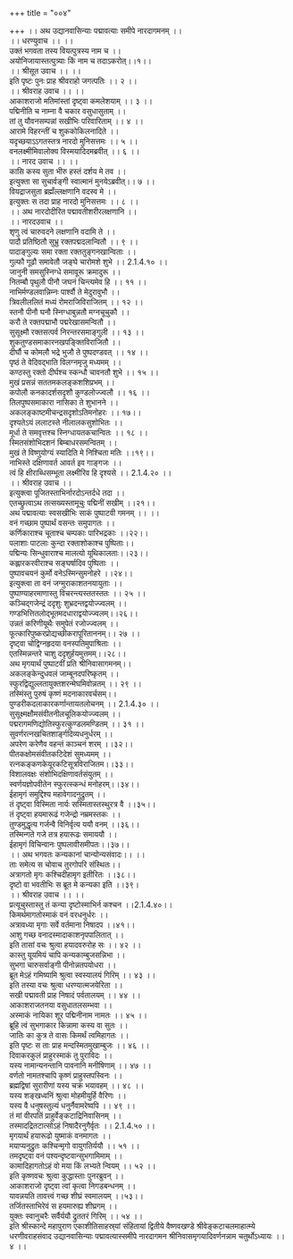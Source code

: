 +++
title = "००४"

+++
।। अथ उद्यानवासिन्याः पद्मावत्याः समीपे नारदागमनम् ।।  
।। धरण्युवाच ।। ।।  
उक्तं भगवता तस्य वियत्पुत्रस्य नाम च ।।  
अयोनिजायास्तत्पुत्र्याः किं नाम च तदाऽकरोत्।।१।।  
।। श्रीसूत उवाच ।। ।।  
इति पृष्टः पुनः प्राह श्रीवराहो जगत्पतिः ।। २ ।।  
।। श्रीवराह उवाच ।। ।।  
आकाशराजो मतिमांस्तां दृष्ट्वा कमलेशयाम् ।। ३ ।।  
पद्मिनीति च नाम्ना वै चकार वसुधासुताम् ।।  
तां तु यौवनसम्पन्नां सखीभिः परिवारिताम् ।। ४ ।।  
आरामे विहरन्तीं च शुककोकिलनादिते ।।  
यदृच्छयाऽऽगतस्तत्र नारदो मुनिसत्तमः ।। ५ ।।  
वनलक्ष्मीमिवालोक्य विस्मयादिदमब्रवीत् ।। ६ ।।  
।। नारद उवाच ।। ।।  
कासि कस्य सुता भीरु हस्तं दर्शय मे तव ।।  
इत्युक्ता सा सुचार्वङ्गी स्वात्मानं मुनयेऽब्रवीत्।। ७ ।।  
वियद्राजसुता ब्रह्मँल्लक्षणानि वदस्व मे ।।  
इत्युक्तः स तदा प्राह नारदो मुनिसत्तमः ।। ८ ।।  
।। अथ नारदोदीरित पद्मावतीशरीरलक्षणानि ।।  
।। नारदउवाच ।।  
शृणु त्वं चारुवदने लक्षणानि वदामि ते ।।  
पादौ प्रतिष्ठितौ सुभ्रु रक्तपद्मदलान्वितौ ।। ९ ।।  
पादाङ्गुल्यः समा रक्ता रक्ततुङ्गनखान्विताः ।।  
गुल्फौ गूढौ समावेतौ जङ्घे चारोमशे शुभे ।। 2.1.4.१० ।।  
जानुनी समसुस्निग्धे समावूरू क्रमादुरू ।।  
नितम्बौ पृथुलौ पीनौ जघनं चिन्त्यमेव हि ।। ११ ।।  
नाभिर्मण्डलवान्निम्नः पार्श्वौ ते मेदुरावुभौ ।।  
त्रिवलीललितं मध्यं रोमराजिविराजितम् ।। १२ ।।  
स्तनौ पीनौ घनौ स्निग्धाबुन्नतौ मग्नचूचुकौ ।।  
करौ ते रक्तपद्माभौ पद्मरेखासमन्वितौ ।।  
सुसूक्ष्मौ रक्तसत्पर्व निरन्तरसमाङ्गुली ।। १३ ।।  
शुकतुण्डसमाकारनखपङ्क्तिविराजितौ ।।  
दीर्घौ च कोमलौ भद्रे भुजौ ते पुष्पदण्डवत् ।। १४ ।।  
पृष्ठं ते वेदिवद्भाति विलग्नमृजु मध्यमम् ।।  
कण्ठस्तु रक्तो दीर्घश्च स्कन्धौ चावनतौ शुभे ।। १५ ।।  
मुखं प्रसन्नं सततमकलङ्कशशिप्रभम् ।।  
कपोलौ कनकादर्शसदृशौ कुण्डलोज्ज्वलौ ।। १६ ।।  
तिलपुष्पसमाकारा नासिका ते शुभानने ।।  
अकलङ्काष्टमीचन्द्रसदृशोऽतिमनोहरः ।। १७।।  
दृश्यतेऽयं ललाटस्ते नीलालकसुशोभितः ।।  
मूर्धा ते समवृत्तश्च स्निग्धायतकचान्वितः ।। १८ ।।  
स्मितसंशोभिदशनं बिम्बाधरसमन्वितम् ।।  
मुखं ते विष्णुयोग्यं स्यादिति मे निश्चिता मतिः ।।१९।।  
नाभिस्ते दक्षिणावर्त आवर्त इव गाङ्गजः ।।  
त्वं हि क्षीराब्धिसम्भूता लक्ष्मीरिव हि दृश्यसे ।। 2.1.4.२० ।।  
।। श्रीवराह उवाच ।।  
इत्युक्त्वा पूजितस्ताभिर्नारदोऽन्तर्दधे तदा ।।  
एतच्छ्रुत्वाऽथ तत्सख्यस्तामूचुः पद्मिनीं सखीम् ।।२१।।  
अथ पद्मावत्याः स्वसखीभिः साकं पुष्पाटवी गमनम् ।। ।।  
वनं गच्छाम पुष्पार्थं वसन्तः समुपागतः ।।  
कर्णिकाराश्च चूताश्च चम्पकाः पारिभद्रकाः ।।२२।।  
पलाशाः पाटलाः कुन्दा रक्ताशोकाश्च पुष्पिताः।।  
पद्मिन्यः सिन्धुवाराश्च मालत्यो यूथिकालताः।।२३।।  
कह्लारकरवीराश्च सङ्घर्षादिव पुष्पिताः ।।  
पुष्पावचयनं कुर्मो वनेऽस्मिन्सुमनोहरे ।।२४।।  
इत्युक्त्वा ता वनं जग्मुराकाशतनयायुताः ।।  
पुष्पाण्याहरमाणास्तु विचरन्त्यस्ततस्ततः ।। २५ ।।  
कञ्चिद्गजेन्द्रं ददृशुः शुभ्रदन्तद्वयोज्ज्वलम् ।।  
गण्डभित्तितलोद्भूतमदधाराद्वयोज्ज्वलम्।।२६।।  
उन्नतं करिणीयूथैः समुपेतं रजोज्ज्वलम् ।।  
फूत्कारिपुष्करप्रोद्यच्छीकरापूरिताननम्।। २७ ।।  
दृष्ट्वा चोद्विग्नहृदया वनस्पतिमुपाश्रिताः ।।  
एतस्मिन्नन्तरे चाशु ददृशुर्हयमुत्तमम्।।२८।।  
अथ मृगयार्थं पुष्पाटवीं प्रति श्रीनिवासागमनम्।।  
अकलङ्केन्दुधवलं जाम्बूनदपरिष्कृतम् ।।  
स्फुरद्विद्युल्लतायुक्तशरन्मेघमिवोन्नतम् ।। २९ ।।  
तस्मिंस्तु पुरुषं कृष्णं मदनाकारवर्चसम्।।  
पुण्डरीकदलाकारकर्णान्तायतलोचनम् ।। 2.1.4.३० ।।  
सुसूक्ष्मक्षौमसंवीतनीलचूलिकयोज्ज्वलम् ।।  
पद्मरागमणिद्योतिस्फुरत्कुण्डलमण्डितम् ।। ३१ ।।  
सुवर्णरत्नखचितशार्ङ्गदिव्यधनुर्धरम् ।।  
अपरेण करेणैव वहन्तं काञ्चनं शरम् ।।३२।।  
पीतकक्षोमसंवीतकटिदेशं सुमध्यमम् ।।  
रत्नकङ्कणकेयूरकटिसूत्रविराजितम।।३३।।  
विशालवक्षः संशोभिदक्षिणावर्तसंयुतम् ।।  
स्वर्णयज्ञोपवीतेन स्फुरत्स्कन्धं मनोहरम्।।३४।।  
ईहामृगं समुद्दिश्य महावेगादनुद्रुतम् ।।  
तं दृष्ट्वा विस्मिता नार्यः सस्मितास्तस्थुरत्र वै ।।३५।।  
तं दृष्ट्वा हयमारूढं गजेन्द्रो नम्रमस्तकः ।।  
तुण्डमुद्धृत्य गर्जन्वै विनिर्वृत्य ययौ वनम् ।।३६।।  
तस्मिन्गते गजे तत्र हयारूढः समाययौ ।।  
ईहामृगं विचिन्वानः पुष्पलावीसमीपतः।।३७।।  
।। अथ भगवतः कन्यकानां चान्योन्यसंवादः।। ।।  
ताः समेत्य स चोवाच तुरगोपरि संस्थितः।।  
अत्रागतो मृगः कश्चिदीहामृग इतीरितः ।।३८।।  
दृष्टो वा भवतीभिः स ब्रूत मे कन्यका इति ।।३९।  
।। श्रीवराह उवाच ।। ।।  
प्रत्यूचुस्तास्तु तं कन्या दृष्टोस्माभिर्न कश्चन ।।2.1.4.४०।।  
किमर्थमागतोस्माकं वनं वरधनुर्धरः ।।  
अत्रावध्या मृगाः सर्वे वर्तमाना निषादप ।।४१।।  
आशु गच्छ वनादस्मादाकाशनृपपालितात् ।।  
इति तासां वचः श्रुत्वा हयादवरुरोह सः ।। ४२ ।।  
कास्तु यूयमियं चापि कन्यकाम्बुजसन्निभा ।।  
सुभगा चारुसर्वाङ्गी पीनोन्नतपयोधरा ।।  
ब्रूत मेऽहं गमिष्यामि श्रुत्वा स्वस्यालयं गिरिम् ।। ४३ ।।  
इति तस्या वचः श्रुत्वा धरण्यात्मजयेरिता ।।  
सखी पद्मावती प्राह निषादं पर्वतालयम् ।। ४४ ।।  
आकाशराजतनया वसुधातलसम्भवा ।।  
अस्माकं नायिका शूर पद्मिनीनाम नामतः ।। ४५ ।।  
ब्रूहि त्वं सुभगाकार किन्नामा कस्य वा सुतः ।।  
जातिः का कुत्र ते वासः किमर्थं त्वमिहागतः ।।  
इति पृष्टः स ताः प्राह मन्दस्मितमुखाम्बुजः ।। ४६ ।।  
दिवाकरकुलं प्राहुरस्माकं तु पुराविदः ।।  
यस्य नामान्यनन्तानि पावनानि मनीषिणाम् ।। ४७ ।।  
वर्णतो नामतश्चापि कृष्णं प्राहुस्तपस्विनः ।।  
ब्रह्मद्विषां सुरारीणां यस्य चक्रं भयावहम् ।। ४८ ।।  
यस्य शङ्खध्वनिं श्रुत्वा मोहमीयुर्हि वैरिणः ।।  
यस्य वै धनुषस्तुल्यं धनुर्नैवामरेष्वपि ।। ४९ ।।  
तं मां वीरपतिं प्राहुर्वेङ्कटाद्रिनिवासिनम् ।।  
तस्मादद्रितटात्सोऽहं निषादैरनुगैर्वृतः ।। 2.1.4.५० ।।  
मृगयार्थं हयारूढो युष्माकं वनमागतः ।।  
मयाप्यनुद्रुतः कश्चिन्मृगो वायुगतिर्ययौ ।। ५१ ।।  
तमदृष्ट्वा वनं पश्यन्दृष्टवान्सुभगामिमाम् ।।  
कामादिहागतोऽहं वो मया किं लभ्यते न्वियम् ।। ५२ ।।  
इति कृष्णवचः श्रुत्वा कुद्धास्ताः पुनरब्रुवन् ।।  
आकाशराजो दृष्ट्वा त्वां कृत्वा निगडबन्धनम् ।।  
यावन्नयति तावत्त्वं गच्छ शीघ्रं स्वमालयम् ।।५३।।  
तर्जितस्ताभिरेवं स हयमारुह्य शीघ्रगम् ।।  
युक्तः स्वानुचरैः सर्वैर्ययौ द्रुततरं गिरिम् ।। ५४ ।।  
इति श्रीस्कान्दे महापुराण एकाशीतिसाहस्र्यां संहितायां द्वितीये वैष्णवखण्डे श्रीवेङ्कटाचलमाहात्म्ये धरणीवराहसंवाद उद्यानवासिन्याः पद्मावत्यास्समीपे नारदागमन श्रीनिवासमृगयादिवर्णनन्नाम चतुर्थोऽध्यायः ।। ४ ।।